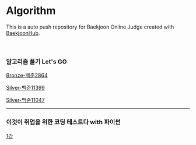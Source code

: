 # Algorithm
This is a auto push repository for Baekjoon Online Judge created with [BaekjoonHub](https://github.com/BaekjoonHub/BaekjoonHub).
<br><br><br>

### 알고리즘 풀기 Let's GO
[Bronze-백준2864](./Algorithm/백준/Bronze/2864. 5와 6의 차이/)

[Silver-백준11399](./Algorithm/백준/Silver/11399. ATM/)

[Silver-백준11047](./Algorithm/백준/Silver/11047. 동전 0/)
<br>

---
### 이것이 취업을 위한 코딩 테스트다 with 파이썬
[1강](Algorithm/이코테2021/1강_중요문법_유용라이브러리.md)
